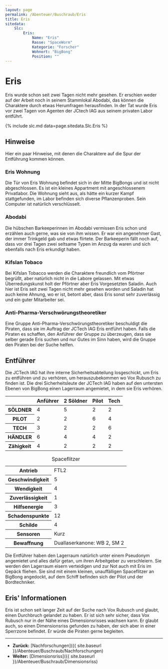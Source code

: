 ```yaml
---
layout: page
permalink: /Abenteuer/Buschraub/Eris
title: Eris
sitedata:
    Slc:
        Eris:
            Name: "Eris"
            Rasse: "SpaceWorm"
            Kategorie: "Forscher"
            Wohnort: "BigBong"
            Position: ""
---
```


# Eris

Eris wurde schon seit zwei Tagen nicht mehr gesehen. Er erschien weder auf der Arbeit noch in seinem Stammlokal Abodabi, das können die Charaktere durch etwas Herumfragen herausfinden. In der Tat wurde Eris vor zwei Tagen von Agenten der JCtech IAG aus seinem privaten Labor entführt.

{% include slc.md data=page.sitedata.Slc.Eris %}

## Hinweise

Hier ein paar Hinweise, mit denen die Charaktere auf die Spur der Entführung kommen können.

### Eris Wohnung

Die Tür von Eris Wohnung befindet sich in der Mitte BigBongs und ist nicht abgeschlossen. Es ist ein kleines Appartment mit angeschlossenem Privatlabor. Die Wohnung sieht aus, als hätte ein kurzer Kampf stattgefunden, im Labor befinden sich diverse Pflanzenproben. Sein Computer ist natürlich verschlüsselt.

### Abodabi

Die hübschen Barkeeperinnen im Abodabi vermissen Eris schon und erzählen auch gerne, was sie von ihm wissen. Er war ein angenehmer Gast, der immer Trinkgeld gab und etwas flirtete. Der Barkeeperin fällt noch auf, dass vor drei Tagen zwei seltsame Typen im Anzug da waren und sich ebenfalls nach Eris erkundigt haben.

### Kifslan Tobaco

Bei Kifslan Tobacco werden die Charaktere freundlich vom Pförtner begrüßt, aber natürlich nicht in die Labore gelassen. Mit etwas Überredungskunst holt der Pförtner aber Eris Vorgesetzten Saladin. Auch hier ist Eris seit zwei Tagen nicht mehr gesehen worden und Saladin hat auch keine Ahnung, wo er ist, betont aber, dass Eris sonst sehr zuverlässig und ein guter Mitarbeiter sei.

### Anti-Pharma-Verschwörungstheoretiker

Eine Gruppe Anti-Pharma-Verschwörungstheoretiker beschuldigt die Piraten, dass sie im Auftrag der JCTech IAG Eris entführt haben. Falls die Piraten es schaffen, den Anführer der Gruppe zu überzeugen, dass sie selber gerade Eris suchen und nur Gutes im Sinn haben, wird die Gruppe den Piraten bei der Suche helfen.

## Entführer

Die JCTech IAG hat ihre interne Sicherheitsabteilung losgeschickt, um Eris zu entführen und zu verhören, um herauszubekommen wo Vox Rubusch zu finden ist. Die drei Sicherheitsleute der JCTech IAG haben auf den untersten Ebenen von BigBong einen Lagerraum angemietet, in dem sie Eris verhören.

<table>
<thead>
<tr><th> </th><th>Anführer</th><th>2 Söldner</th><th>Pilot</th><th>Tech</th></tr>
</thead>
<tbody>
<tr><th>SÖLDNER</th><td>4</td><td>5</td><td>2</td><td>2</td></tr>
<tr><th>PILOT</th><td>2</td><td>2</td><td>6</td><td>4</td></tr>
<tr><th>TECH</th><td>3</td><td>2</td><td>2</td><td>6</td></tr>
<tr><th>HÄNDLER</th><td>6</td><td>4</td><td>4</td><td>2</td></tr>
<tr><th>Zähigkeit</th><td>4</td><td>2</td><td>2</td><td>2</td></tr>
</tbody>
</table>

<table>
<caption>Spaceflitzer</caption>
<tbody>
<tr><th>Antrieb</th><td>FTL2</td></tr>
<tr><th>Geschwindigkeit</th><td>5</td></tr>
<tr><th>Wendigkeit</th><td>4</td></tr>
<tr><th>Zuverlässigkeit</th><td>1</td></tr>
<tr><th>Hilfsenergie</th><td>3</td></tr>
<tr><th>Schadenspunkte</th><td>12</td></tr>
<tr><th>Schilde</th><td>4</td></tr>
<tr><th>Sensoren</th><td>Kurz</td></tr>
<tr><th>Bewaffnung</th><td>Duallaserkanone: WB 2, SM 2</td></tr>
</tbody>
</table>

Die Entführer haben den Lagerraum natürlich unter einem Pseudonym angemietet und alles dafür getan, um ihren Arbeitgeber zu verschleiern. Sie werden den Lagerraum eisern verteidigen und zur Not auch mit Eris im Gepäck fliehen. Sie sind mit einem kleinen, unauffälligen Spaceflitzer an BigBong angedockt, auf dem Schiff befinden sich der Pilot und der Bordtechniker.

## Eris&#39; Informationen

Eris ist schon seit langer Zeit auf der Suche nach Vox Rubusch und glaubt, einen Durchbruch gelandet zu haben. Er ist sich sehr sicher, dass Vox Rubusch nur in der Nähe eines Dimensionsrisses wachsen kann. Er glaubt auch, so einen Dimensionsriss gefunden zu haben, der sich aber in einer Sperrzone befindet. Er würde die Piraten gerne begleiten.

***

- **Zurück:** [Nachforschungen]({{ site.baseurl }}/Abenteuer/Buschraub/Nachforschungen)
- **Weiter:** [Dimensionsriss]({{ site.baseurl }}/Abenteuer/Buschraub/Dimensionsriss)
